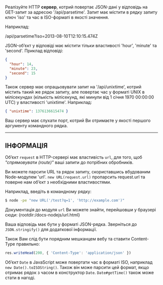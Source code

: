 Реалізуйте HTTP **сервер**, котрий повертає JSON-дані у відповідь на GET-запит за адресою '/api/parsetime'. Запит має містити в рядку запиту ключ 'iso' та час в ISO-форматі в якості значення.

Наприклад:

  /api/parsetime?iso=2013-08-10T12:10:15.474Z

JSON-об’єкт у відповіді має містити тільки властивості 'hour', 'minute' та 'second'. Приклад відповіді:

```json
{
  "hour": 14,
  "minute": 23,
  "second": 15
}
```

Також сервер має опрацьовувати запит на '/api/unixtime', котрий містить такий же рядок запиту, але повертає час у форматі UNIX в мілісекундах (кількість мілісекунд, які минули від 1 січня 1970 00:00:00 UTC) у властивості 'unixtime'. Наприклад:

```json
{ "unixtime": 1376136615474 }
```

Ваш сервер має слухати порт, котрий Ви отримаєте у якості першого аргументу командного рядка.

----------------------------------------------------------------------
## ІНФОРМАЦІЯ

Об’єкт `request` в HTTP-сервері має властивість `url`, для того, щоб *"спрямовувати (route)"* ваші запити до потрібних обробників.

Ви можете парсити URL та рядок запиту, скориставшись вбудованим Node-модулем 'url'. `new URL(request.url)` пропарсить request.url та поверне нам об’єкт з необхідними властивостями.

Наприклад, введіть в командному рядку:

```sh
$ node -pe "new URL('/test?q=1', 'http://example.com')"
```

Документація до модуля `url` Ви можете знайти, перейшовши у браузері сюди:
  {rootdir:/docs-nodejs/url.html}

Ваша відповідь має бути у форматі JSON-рядка. Зверніться до `JSON.stringify()` для додаткової інформації.

Також Вам слід бути порядним мешканцем вебу та ставити Content-Type правильно:

```js
res.writeHead(200, { 'Content-Type': 'application/json' })
```

Об’єкт `Date` в JavaScript може повертати час в форматі ISO, наприклад `new Date().toISOString()`. Також він може парсити цей формат, якщо отримає рядок з часом в конструктор `Date`. `Date#getTime()` також може стати в нагоді.
